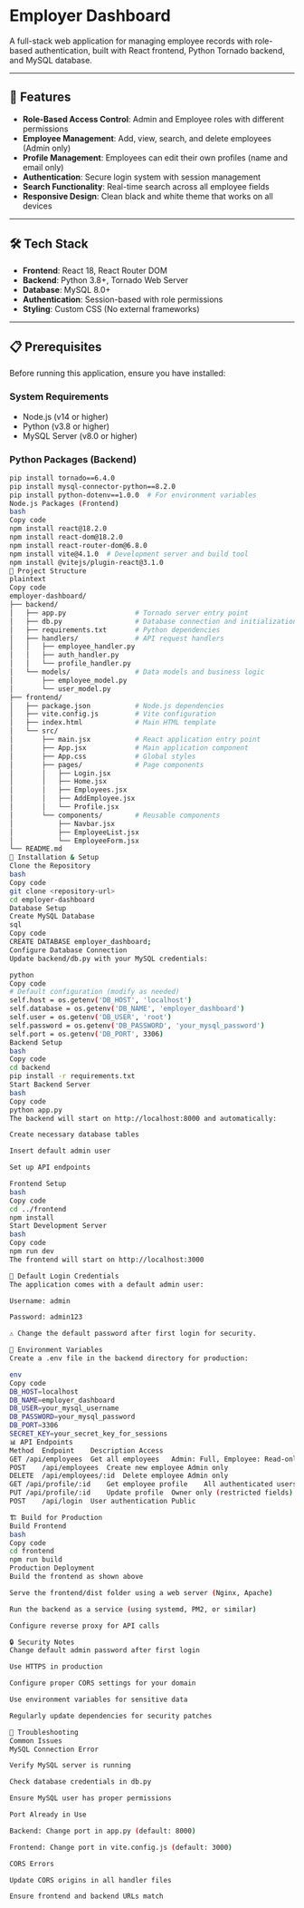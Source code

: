 # Employer Dashboard  

A full-stack web application for managing employee records with role-based authentication, built with React frontend, Python Tornado backend, and MySQL database.  

---

## 🚀 Features  
- **Role-Based Access Control**: Admin and Employee roles with different permissions  
- **Employee Management**: Add, view, search, and delete employees (Admin only)  
- **Profile Management**: Employees can edit their own profiles (name and email only)  
- **Authentication**: Secure login system with session management  
- **Search Functionality**: Real-time search across all employee fields  
- **Responsive Design**: Clean black and white theme that works on all devices  

---

## 🛠️ Tech Stack  
- **Frontend**: React 18, React Router DOM  
- **Backend**: Python 3.8+, Tornado Web Server  
- **Database**: MySQL 8.0+  
- **Authentication**: Session-based with role permissions  
- **Styling**: Custom CSS (No external frameworks)  

---

## 📋 Prerequisites  

Before running this application, ensure you have installed:  

### System Requirements  
- Node.js (v14 or higher)  
- Python (v3.8 or higher)  
- MySQL Server (v8.0 or higher)  

### Python Packages (Backend)  
```bash
pip install tornado==6.4.0
pip install mysql-connector-python==8.2.0
pip install python-dotenv==1.0.0  # For environment variables
Node.js Packages (Frontend)
bash
Copy code
npm install react@18.2.0
npm install react-dom@18.2.0
npm install react-router-dom@6.8.0
npm install vite@4.1.0  # Development server and build tool
npm install @vitejs/plugin-react@3.1.0
📁 Project Structure
plaintext
Copy code
employer-dashboard/
├── backend/
│   ├── app.py                 # Tornado server entry point
│   ├── db.py                  # Database connection and initialization
│   ├── requirements.txt       # Python dependencies
│   ├── handlers/              # API request handlers
│   │   ├── employee_handler.py
│   │   ├── auth_handler.py
│   │   └── profile_handler.py
│   └── models/                # Data models and business logic
│       ├── employee_model.py
│       └── user_model.py
├── frontend/
│   ├── package.json           # Node.js dependencies
│   ├── vite.config.js         # Vite configuration
│   ├── index.html             # Main HTML template
│   └── src/
│       ├── main.jsx           # React application entry point
│       ├── App.jsx            # Main application component
│       ├── App.css            # Global styles
│       ├── pages/             # Page components
│       │   ├── Login.jsx
│       │   ├── Home.jsx
│       │   ├── Employees.jsx
│       │   ├── AddEmployee.jsx
│       │   └── Profile.jsx
│       └── components/        # Reusable components
│           ├── Navbar.jsx
│           ├── EmployeeList.jsx
│           └── EmployeeForm.jsx
└── README.md
🚀 Installation & Setup
Clone the Repository
bash
Copy code
git clone <repository-url>
cd employer-dashboard
Database Setup
Create MySQL Database
sql
Copy code
CREATE DATABASE employer_dashboard;
Configure Database Connection
Update backend/db.py with your MySQL credentials:

python
Copy code
# Default configuration (modify as needed)
self.host = os.getenv('DB_HOST', 'localhost')
self.database = os.getenv('DB_NAME', 'employer_dashboard')
self.user = os.getenv('DB_USER', 'root')
self.password = os.getenv('DB_PASSWORD', 'your_mysql_password')
self.port = os.getenv('DB_PORT', 3306)
Backend Setup
bash
Copy code
cd backend
pip install -r requirements.txt
Start Backend Server
bash
Copy code
python app.py
The backend will start on http://localhost:8000 and automatically:

Create necessary database tables

Insert default admin user

Set up API endpoints

Frontend Setup
bash
Copy code
cd ../frontend
npm install
Start Development Server
bash
Copy code
npm run dev
The frontend will start on http://localhost:3000

👥 Default Login Credentials
The application comes with a default admin user:

Username: admin

Password: admin123

⚠️ Change the default password after first login for security.

🔧 Environment Variables
Create a .env file in the backend directory for production:

env
Copy code
DB_HOST=localhost
DB_NAME=employer_dashboard
DB_USER=your_mysql_username
DB_PASSWORD=your_mysql_password
DB_PORT=3306
SECRET_KEY=your_secret_key_for_sessions
📊 API Endpoints
Method	Endpoint	Description	Access
GET	/api/employees	Get all employees	Admin: Full, Employee: Read-only
POST	/api/employees	Create new employee	Admin only
DELETE	/api/employees/:id	Delete employee	Admin only
GET	/api/profile/:id	Get employee profile	All authenticated users
PUT	/api/profile/:id	Update profile	Owner only (restricted fields)
POST	/api/login	User authentication	Public

🏗️ Build for Production
Build Frontend
bash
Copy code
cd frontend
npm run build
Production Deployment
Build the frontend as shown above

Serve the frontend/dist folder using a web server (Nginx, Apache)

Run the backend as a service (using systemd, PM2, or similar)

Configure reverse proxy for API calls

🔒 Security Notes
Change default admin password after first login

Use HTTPS in production

Configure proper CORS settings for your domain

Use environment variables for sensitive data

Regularly update dependencies for security patches

🐛 Troubleshooting
Common Issues
MySQL Connection Error

Verify MySQL server is running

Check database credentials in db.py

Ensure MySQL user has proper permissions

Port Already in Use

Backend: Change port in app.py (default: 8000)

Frontend: Change port in vite.config.js (default: 3000)

CORS Errors

Update CORS origins in all handler files

Ensure frontend and backend URLs match
